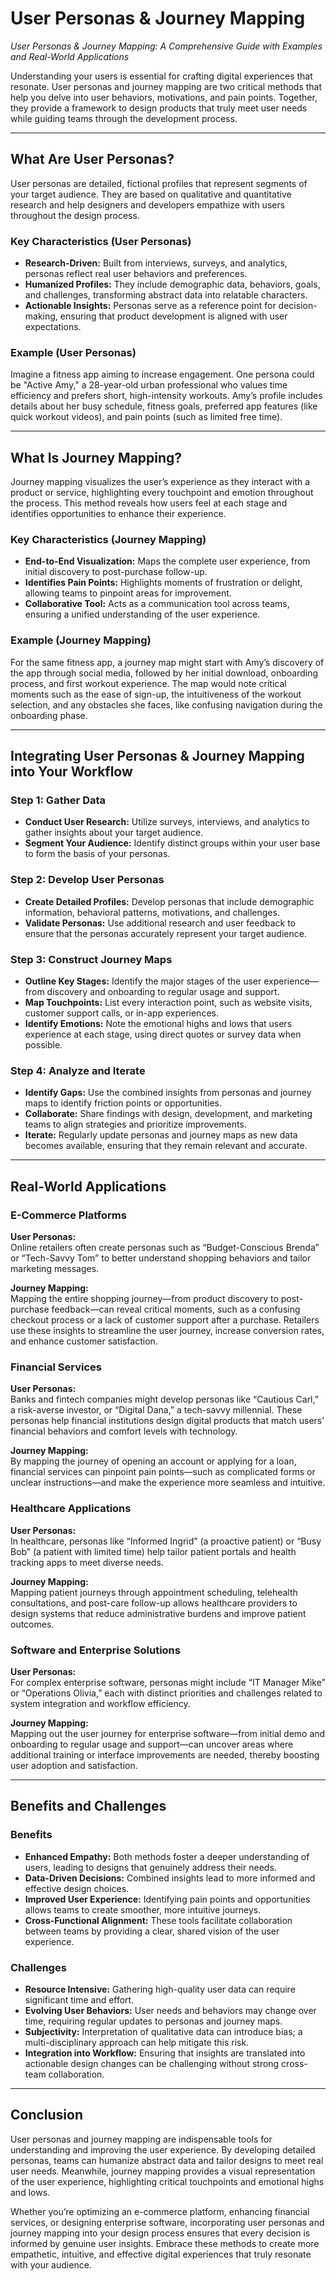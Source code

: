 # User Personas & Journey Mapping

*User Personas & Journey Mapping: A Comprehensive Guide with Examples and Real-World Applications*

Understanding your users is essential for crafting digital experiences that resonate. User personas and journey mapping are two critical methods that help you delve into user behaviors, motivations, and pain points. Together, they provide a framework to design products that truly meet user needs while guiding teams through the development process.

---

## What Are User Personas?

User personas are detailed, fictional profiles that represent segments of your target audience. They are based on qualitative and quantitative research and help designers and developers empathize with users throughout the design process.

### Key Characteristics (User Personas)

- **Research-Driven:** Built from interviews, surveys, and analytics, personas reflect real user behaviors and preferences.
- **Humanized Profiles:** They include demographic data, behaviors, goals, and challenges, transforming abstract data into relatable characters.
- **Actionable Insights:** Personas serve as a reference point for decision-making, ensuring that product development is aligned with user expectations.

### Example (User Personas)

Imagine a fitness app aiming to increase engagement. One persona could be "Active Amy," a 28-year-old urban professional who values time efficiency and prefers short, high-intensity workouts. Amy’s profile includes details about her busy schedule, fitness goals, preferred app features (like quick workout videos), and pain points (such as limited free time).

---

## What Is Journey Mapping?

Journey mapping visualizes the user’s experience as they interact with a product or service, highlighting every touchpoint and emotion throughout the process. This method reveals how users feel at each stage and identifies opportunities to enhance their experience.

### Key Characteristics (Journey Mapping)

- **End-to-End Visualization:** Maps the complete user experience, from initial discovery to post-purchase follow-up.
- **Identifies Pain Points:** Highlights moments of frustration or delight, allowing teams to pinpoint areas for improvement.
- **Collaborative Tool:** Acts as a communication tool across teams, ensuring a unified understanding of the user experience.

### Example (Journey Mapping)

For the same fitness app, a journey map might start with Amy’s discovery of the app through social media, followed by her initial download, onboarding process, and first workout experience. The map would note critical moments such as the ease of sign-up, the intuitiveness of the workout selection, and any obstacles she faces, like confusing navigation during the onboarding phase.

---

## Integrating User Personas & Journey Mapping into Your Workflow

### Step 1: Gather Data

- **Conduct User Research:** Utilize surveys, interviews, and analytics to gather insights about your target audience.
- **Segment Your Audience:** Identify distinct groups within your user base to form the basis of your personas.

### Step 2: Develop User Personas

- **Create Detailed Profiles:** Develop personas that include demographic information, behavioral patterns, motivations, and challenges.
- **Validate Personas:** Use additional research and user feedback to ensure that the personas accurately represent your target audience.

### Step 3: Construct Journey Maps

- **Outline Key Stages:** Identify the major stages of the user experience—from discovery and onboarding to regular usage and support.
- **Map Touchpoints:** List every interaction point, such as website visits, customer support calls, or in-app experiences.
- **Identify Emotions:** Note the emotional highs and lows that users experience at each stage, using direct quotes or survey data when possible.

### Step 4: Analyze and Iterate

- **Identify Gaps:** Use the combined insights from personas and journey maps to identify friction points or opportunities.
- **Collaborate:** Share findings with design, development, and marketing teams to align strategies and prioritize improvements.
- **Iterate:** Regularly update personas and journey maps as new data becomes available, ensuring that they remain relevant and accurate.

---

## Real-World Applications

### E-Commerce Platforms

**User Personas:**  
Online retailers often create personas such as “Budget-Conscious Brenda” or “Tech-Savvy Tom” to better understand shopping behaviors and tailor marketing messages.

**Journey Mapping:**  
Mapping the entire shopping journey—from product discovery to post-purchase feedback—can reveal critical moments, such as a confusing checkout process or a lack of customer support after a purchase. Retailers use these insights to streamline the user journey, increase conversion rates, and enhance customer satisfaction.

### Financial Services

**User Personas:**  
Banks and fintech companies might develop personas like “Cautious Carl,” a risk-averse investor, or “Digital Dana,” a tech-savvy millennial. These personas help financial institutions design digital products that match users' financial behaviors and comfort levels with technology.

**Journey Mapping:**  
By mapping the journey of opening an account or applying for a loan, financial services can pinpoint pain points—such as complicated forms or unclear instructions—and make the experience more seamless and intuitive.

### Healthcare Applications

**User Personas:**  
In healthcare, personas like “Informed Ingrid” (a proactive patient) or “Busy Bob” (a patient with limited time) help tailor patient portals and health tracking apps to meet diverse needs.

**Journey Mapping:**  
Mapping patient journeys through appointment scheduling, telehealth consultations, and post-care follow-up allows healthcare providers to design systems that reduce administrative burdens and improve patient outcomes.

### Software and Enterprise Solutions

**User Personas:**  
For complex enterprise software, personas might include “IT Manager Mike” or “Operations Olivia,” each with distinct priorities and challenges related to system integration and workflow efficiency.

**Journey Mapping:**  
Mapping out the user journey for enterprise software—from initial demo and onboarding to regular usage and support—can uncover areas where additional training or interface improvements are needed, thereby boosting user adoption and satisfaction.

---

## Benefits and Challenges

### Benefits

- **Enhanced Empathy:** Both methods foster a deeper understanding of users, leading to designs that genuinely address their needs.
- **Data-Driven Decisions:** Combined insights lead to more informed and effective design choices.
- **Improved User Experience:** Identifying pain points and opportunities allows teams to create smoother, more intuitive journeys.
- **Cross-Functional Alignment:** These tools facilitate collaboration between teams by providing a clear, shared vision of the user experience.

### Challenges

- **Resource Intensive:** Gathering high-quality user data can require significant time and effort.
- **Evolving User Behaviors:** User needs and behaviors may change over time, requiring regular updates to personas and journey maps.
- **Subjectivity:** Interpretation of qualitative data can introduce bias; a multi-disciplinary approach can help mitigate this risk.
- **Integration into Workflow:** Ensuring that insights are translated into actionable design changes can be challenging without strong cross-team collaboration.

---

## Conclusion

User personas and journey mapping are indispensable tools for understanding and improving the user experience. By developing detailed personas, teams can humanize abstract data and tailor designs to meet real user needs. Meanwhile, journey mapping provides a visual representation of the user experience, highlighting critical touchpoints and emotional highs and lows.

Whether you’re optimizing an e-commerce platform, enhancing financial services, or designing enterprise software, incorporating user personas and journey mapping into your design process ensures that every decision is informed by genuine user insights. Embrace these methods to create more empathetic, intuitive, and effective digital experiences that truly resonate with your audience.
